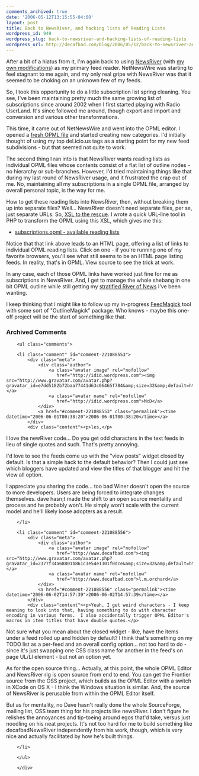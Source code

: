 ```yaml
---
comments_archived: true
date: '2006-05-12T13:15:55-04:00'
layout: post
title: Back to NewsRiver, and hacking lists of Reading Lists
wordpress_id: 949
wordpress_slug: back-to-newsriver-and-hacking-lists-of-reading-lists
wordpress_url: http://decafbad.com/blog/2006/05/12/back-to-newsriver-and-hacking-lists-of-reading-lists
---
```

 <p>After a bit of a hiatus from it, I'm again back to using <a href="http://www.newsriver.org">NewsRiver</a> (with <a href="http://decafbad.com/trac/wiki/DecafbadNewsRiver">my own modifications</a>) as my primary feed reader.  NetNewsWire was starting to feel stagnant to me again, and my only real gripe with NewsRiver was that it seemed to be choking on an unknown few of my feeds.</p>
 <p>So, I took this opportunity to do a little subscription list spring cleaning.  You see, I've been maintaining pretty much the same growing list of subscriptions since around 2002 when I first started playing with Radio UserLand.  It's since followed me around, though export and import and conversion and various other transformations.</p>
 <p>This time, it came out of NetNewsWire and went into the OPML editor.  I opened a <a href="http://hosting.opml.org/decafbad/subscriptions.opml">fresh OPML file</a> and started creating new categories.  I'd initially thought of using my top del.icio.us tags as a starting point for my new feed subdivisions - but that seemed not quite to work.</p>
 <p>The second thing I ran into is that NewsRiver wants reading lists as individual OPML files whose contents consist of a flat list of outline nodes - no hierarchy or sub-branches.  However, I'd tried maintaining things like that during my last round of NewsRiver usage, and it frustrated the crap out of me.  No, maintaining all my subscriptions in a single OPML file, arranged by overall personal topic, is the way for me.</p>
 <p>How to get these reading lists into NewsRiver, then, without breaking them up into separate files?  Well...  NewsRIver doesn't need separate files, per se, just separate URLs.  So, <a href="http://hosting.opml.org/decafbad/reading-list-tools.xsl">XSL to the rescue</a>. I wrote a quick URL-line tool in PHP to transform the OPML using this XSL, which gives me this:</p>
     <ul>
     <li>
     <span><a href="http://decafbad.com/2006/05/xsltproc.php?mode=toc&suboutline=amusements&xml=http://hosting.opml.org/decafbad/subscriptions.opml&xsl=http://hosting.opml.org/decafbad/reading-list-tools.xsl">subscriptions.opml - available reading lists</a></span>
     </li>
     </ul>
 <p>Notice that that link above leads to an HTML page, offering a list of links to individual OPML reading lists.  Click on one - if you're running one of my favorite browsers, you'll see what still seems to be an HTML page listing feeds.  In reality, that's in OPML.  View source to see the trick at work.</p>
 <p>In any case, each of those OPML links have worked just fine for me as subscriptions in NewsRiver.  And, I get to manage the whole shebang in one bit OPML outline while still getting my <a href="http://decafbad.com/blog/2006/01/01/new-feed-reader-ideas-for-the-new-year">stratified River of News</a> I've been wanting.</p>
 <p>I keep thinking that I might like to follow up my in-progress <a href="http://decafbad.com/trac/wiki/FeedMagick">FeedMagick</a> tool with some sort of "OutlineMagick" package.  Who knows - maybe this one-off project will be the start of something like that.</p>

<div id="comments" class="comments archived-comments">
            <h3>Archived Comments</h3>
            
        <ul class="comments">
            
        <li class="comment" id="comment-221088553">
            <div class="meta">
                <div class="author">
                    <a class="avatar image" rel="nofollow" 
                       href="http://idid.wordpress.com"><img src="http://www.gravatar.com/avatar.php?gravatar_id=e7dd5182b72baa77441d63c06465f784&amp;size=32&amp;default=http://mediacdn.disqus.com/1320279820/images/noavatar32.png"/></a>
                    <a class="avatar name" rel="nofollow" 
                       href="http://idid.wordpress.com">McD</a>
                </div>
                <a href="#comment-221088553" class="permalink"><time datetime="2006-06-01T00:38:20">2006-06-01T00:38:20</time></a>
            </div>
            <div class="content"><p>les,</p>

<p>I love the newRiver code... Do you get odd characters in the text feeds in lieu of single quotes and such. That's pretty annoying.</p>

<p>I'd love to see the feeds come up with the "view posts" widget closed by default. Is that a simple hack to the default behavior? Then I could just see which bloggers have updated and view the titles of that blogger and hit the view all option.</p>

<p>I appreciate you sharing the code... too bad Winer doesn't open the source to more developers. Users are being forced to integrate changes themselves. dave hasn;t made the shift to an open source mentality and process and he probably won't. He simply won't scale with the current model and he'll likely loose adopters as a result.</p></div>
            
        </li>
    
        <li class="comment" id="comment-221088556">
            <div class="meta">
                <div class="author">
                    <a class="avatar image" rel="nofollow" 
                       href="http://www.decafbad.com"><img src="http://www.gravatar.com/avatar.php?gravatar_id=2377f34a68801b861c3e54e1301f0dce&amp;size=32&amp;default=http://mediacdn.disqus.com/1320279820/images/noavatar32.png"/></a>
                    <a class="avatar name" rel="nofollow" 
                       href="http://www.decafbad.com">l.m.orchard</a>
                </div>
                <a href="#comment-221088556" class="permalink"><time datetime="2006-06-02T14:57:39">2006-06-02T14:57:39</time></a>
            </div>
            <div class="content"><p>Yeah, I get weird characters - I keep meaning to look into that, having something to do with character encoding in various forms.  I also accidentally trigger OPML Editor's macros in item titles that have double quotes.</p>

<p>Not sure what you mean about the closed widget - like, have the items under a feed rolled up and hidden by default?  I think that's something on my TODO list as a per-feed and an overall config option...  not too hard to do - since it's just swapping one CSS class name for another in the feed's on page UL/LI element - but not an option yet.</p>

<p>As for the open source thing...  Actually, at this point, the whole OPML Editor and NewsRiver rig is open source from end to end.  You can get the Frontier source from the OSS project, which builds as the OPML Editor with a switch in XCode on OS X - I think the Windows situation is similar.  And, the source of NewsRiver is perusable from within the OPML Editor itself.</p>

<p>But as for mentality, no Dave hasn't really done the whole SourceForge, mailing list, OSS team thing for his projects like newsRiver.  I don't figure he relishes the annoyances and tip-toeing around egos that'd take, versus just noodling on his neat projects.  It's not too hard for me to build something like decafbadNewsRiver independently from his work, though, which is very nice and actually facilitated by how he's built things.</p></div>
            
        </li>
    
        </ul>
    
        </div>
    